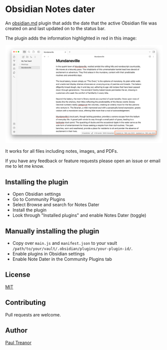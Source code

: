 # Obsidian Notes dater 

An [obsidian.md](https://obsidian.md) plugin that adds the date that the active Obsidian file was created on and last updated on to the status bar.

The plugin adds the information highlighted in red in this image:

![Screenshot of plugin in use](screenshot.png)

It works for all files including notes, images, and PDFs. 

If you have any feedback or feature requests please open an issue or email me to let me know. 


## Installing the plugin 
- Open Obsidian settings 
- Go to Community Plugins 
- Select Browse and search for Notes Dater
- Install the plugin
- Look through "Installed plugins" and enable Notes Dater (toggle)



## Manually installing the plugin

- Copy over `main.js` and `manifest.json` to your vault `/path/to/your/vault/.obsidian/plugins/your-plugin-id/`.
- Enable plugins in Obsidian settings
- Enable Note Dater in the Community Plugins tab


## License
[MIT](https://choosealicense.com/licenses/mit/)

## Contributing
Pull requests are welcome.

## Author 
[Paul Treanor](https://paultreanor.com)

